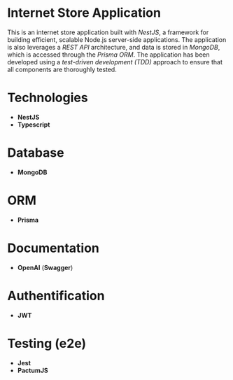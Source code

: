 # Internet Store Application
This is an internet store application built with *NestJS*, a framework for building efficient, scalable Node.js server-side applications. 
The application is also leverages a *REST API* architecture, and data is stored in *MongoDB*, which is accessed through the *Prisma ORM*. 
The application has been developed using a *test-driven development (TDD)* approach to ensure that all components are thoroughly tested.

# Technologies

- **NestJS**
- **Typescript**

# Database

- **MongoDB**

# ORM

- **Prisma**

# Documentation

- **OpenAI** (**Swagger**)

# Authentification

- **JWT**

# Testing (e2e)

- **Jest**
- **PactumJS**
